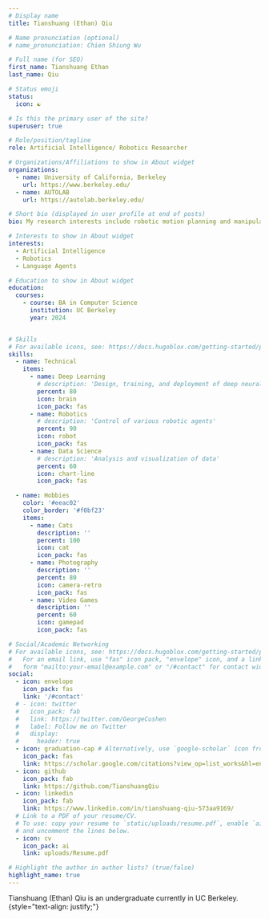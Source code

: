 ```yaml
---
# Display name
title: Tianshuang (Ethan) Qiu

# Name pronunciation (optional)
# name_pronunciation: Chien Shiung Wu

# Full name (for SEO)
first_name: Tianshuang Ethan
last_name: Qiu

# Status emoji
status:
  icon: ☯️

# Is this the primary user of the site?
superuser: true

# Role/position/tagline
role: Artificial Intelligence/ Robotics Researcher

# Organizations/Affiliations to show in About widget
organizations:
  - name: University of California, Berkeley
    url: https://www.berkeley.edu/
  - name: AUTOLAB
    url: https://autolab.berkeley.edu/

# Short bio (displayed in user profile at end of posts)
bio: My research interests include robotic motion planning and manipulation, language agents, and human-robot interaction.

# Interests to show in About widget
interests:
  - Artificial Intelligence
  - Robotics
  - Language Agents

# Education to show in About widget
education:
  courses:
    - course: BA in Computer Science
      institution: UC Berkeley
      year: 2024


# Skills
# For available icons, see: https://docs.hugoblox.com/getting-started/page-builder/#icons
skills:
  - name: Technical
    items:
      - name: Deep Learning
        # description: 'Design, training, and deployment of deep neural models'
        percent: 80
        icon: brain
        icon_pack: fas
      - name: Robotics
        # description: 'Control of various robotic agents'
        percent: 90
        icon: robot
        icon_pack: fas
      - name: Data Science
        # description: 'Analysis and visualization of data'
        percent: 60
        icon: chart-line
        icon_pack: fas

  - name: Hobbies
    color: '#eeac02'
    color_border: '#f0bf23'
    items:
      - name: Cats
        description: ''
        percent: 100
        icon: cat
        icon_pack: fas
      - name: Photography
        description: ''
        percent: 80
        icon: camera-retro
        icon_pack: fas
      - name: Video Games
        description: ''
        percent: 60
        icon: gamepad
        icon_pack: fas

# Social/Academic Networking
# For available icons, see: https://docs.hugoblox.com/getting-started/page-builder/#icons
#   For an email link, use "fas" icon pack, "envelope" icon, and a link in the
#   form "mailto:your-email@example.com" or "/#contact" for contact widget.
social:
  - icon: envelope
    icon_pack: fas
    link: '/#contact'
  # - icon: twitter
  #   icon_pack: fab
  #   link: https://twitter.com/GeorgeCushen
  #   label: Follow me on Twitter
  #   display:
  #     header: true
  - icon: graduation-cap # Alternatively, use `google-scholar` icon from `ai` icon pack
    icon_pack: fas
    link: https://scholar.google.com/citations?view_op=list_works&hl=en&user=an0V-t4AAAAJ
  - icon: github
    icon_pack: fab
    link: https://github.com/TianshuangQiu
  - icon: linkedin
    icon_pack: fab
    link: https://www.linkedin.com/in/tianshuang-qiu-573aa9169/
  # Link to a PDF of your resume/CV.
  # To use: copy your resume to `static/uploads/resume.pdf`, enable `ai` icons in `params.yaml`,
  # and uncomment the lines below.
  - icon: cv
    icon_pack: ai
    link: uploads/Resume.pdf

# Highlight the author in author lists? (true/false)
highlight_name: true
---
```


Tianshuang (Ethan) Qiu is an undergraduate currently in UC Berkeley.
{style="text-align: justify;"}
